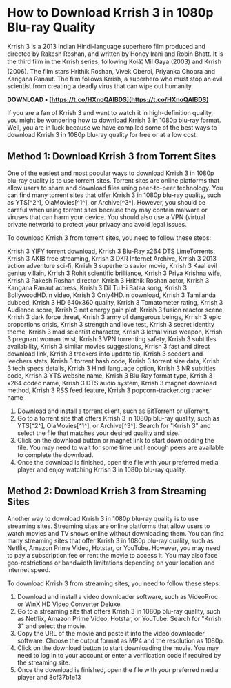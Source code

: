 
 
# How to Download Krrish 3 in 1080p Blu-ray Quality
 
Krrish 3 is a 2013 Indian Hindi-language superhero film produced and directed by Rakesh Roshan, and written by Honey Irani and Robin Bhatt. It is the third film in the Krrish series, following Koiâ¦ Mil Gaya (2003) and Krrish (2006). The film stars Hrithik Roshan, Vivek Oberoi, Priyanka Chopra and Kangana Ranaut. The film follows Krrish, a superhero who must stop an evil scientist from creating a deadly virus that can wipe out humanity.
 
**DOWNLOAD • [https://t.co/HXnoQAlBDS](https://t.co/HXnoQAlBDS)**


 
If you are a fan of Krrish 3 and want to watch it in high-definition quality, you might be wondering how to download Krrish 3 in 1080p blu-ray format. Well, you are in luck because we have compiled some of the best ways to download Krrish 3 in 1080p blu-ray quality for free or at a low cost.
 
## Method 1: Download Krrish 3 from Torrent Sites
 
One of the easiest and most popular ways to download Krrish 3 in 1080p blu-ray quality is to use torrent sites. Torrent sites are online platforms that allow users to share and download files using peer-to-peer technology. You can find many torrent sites that offer Krrish 3 in 1080p blu-ray quality, such as YTS[^2^], OlaMovies[^1^], or Archive[^3^]. However, you should be careful when using torrent sites because they may contain malware or viruses that can harm your device. You should also use a VPN (virtual private network) to protect your privacy and avoid legal issues.
 
To download Krrish 3 from torrent sites, you need to follow these steps:
 
Krrish 3 YIFY torrent download,  Krrish 3 Blu-Ray x264 DTS LimeTorrents,  Krrish 3 AKIB free streaming,  Krrish 3 DKR Internet Archive,  Krrish 3 2013 action adventure sci-fi,  Krrish 3 superhero savior movie,  Krrish 3 Kaal evil genius villain,  Krrish 3 Rohit scientific brilliance,  Krrish 3 Priya Krishna wife,  Krrish 3 Rakesh Roshan director,  Krrish 3 Hrithik Roshan actor,  Krrish 3 Kangana Ranaut actress,  Krrish 3 Dil Tu Hi Bataa song,  Krrish 3 BollywoodHD.in video,  Krrish 3 Only4HD.in download,  Krrish 3 Tamilanda dubbed,  Krrish 3 HD 640x360 quality,  Krrish 3 Tomatometer rating,  Krrish 3 Audience score,  Krrish 3 net energy gain plot,  Krrish 3 fusion reactor scene,  Krrish 3 dark force threat,  Krrish 3 army of dangerous beings,  Krrish 3 epic proportions crisis,  Krrish 3 strength and love test,  Krrish 3 secret identity theme,  Krrish 3 mad scientist character,  Krrish 3 lethal virus weapon,  Krrish 3 pregnant woman twist,  Krrish 3 VPN torrenting safety,  Krrish 3 subtitles availability,  Krrish 3 similar movies suggestions,  Krrish 3 fast and direct download link,  Krrish 3 trackers info update tip,  Krrish 3 seeders and leechers stats,  Krrish 3 torrent hash code,  Krrish 3 torrent size data,  Krrish 3 tech specs details,  Krrish 3 Hindi language option,  Krrish 3 NR subtitles code,  Krrish 3 YTS website name,  Krrish 3 Blu-Ray format type,  Krrish 3 x264 codec name,  Krrish 3 DTS audio system,  Krrish 3 magnet download method,  Krrish 3 RSS feed feature,  Krrish 3 popcorn-tracker.org tracker name
 
1. Download and install a torrent client, such as BitTorrent or uTorrent.
2. Go to a torrent site that offers Krrish 3 in 1080p blu-ray quality, such as YTS[^2^], OlaMovies[^1^], or Archive[^3^]. Search for "Krrish 3" and select the file that matches your desired quality and size.
3. Click on the download button or magnet link to start downloading the file. You may need to wait for some time until enough peers are available to complete the download.
4. Once the download is finished, open the file with your preferred media player and enjoy watching Krrish 3 in 1080p blu-ray quality.

## Method 2: Download Krrish 3 from Streaming Sites
 
Another way to download Krrish 3 in 1080p blu-ray quality is to use streaming sites. Streaming sites are online platforms that allow users to watch movies and TV shows online without downloading them. You can find many streaming sites that offer Krrish 3 in 1080p blu-ray quality, such as Netflix, Amazon Prime Video, Hotstar, or YouTube. However, you may need to pay a subscription fee or rent the movie to access it. You may also face geo-restrictions or bandwidth limitations depending on your location and internet speed.
 
To download Krrish 3 from streaming sites, you need to follow these steps:

1. Download and install a video downloader software, such as VideoProc or WinX HD Video Converter Deluxe.
2. Go to a streaming site that offers Krrish 3 in 1080p blu-ray quality, such as Netflix, Amazon Prime Video, Hotstar, or YouTube. Search for "Krrish 3" and select the movie.
3. Copy the URL of the movie and paste it into the video downloader software. Choose the output format as MP4 and the resolution as 1080p.
4. Click on the download button to start downloading the movie. You may need to log in to your account or enter a verification code if required by the streaming site.
5. Once the download is finished, open the file with your preferred media player and 8cf37b1e13


